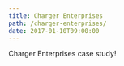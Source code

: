 ```yaml
---
title: Charger Enterprises
path: /charger-enterprises/
date: 2017-01-10T09:00:00
---
```

Charger Enterprises case study!
